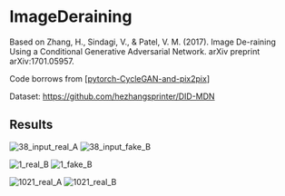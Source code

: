 # ImageDeraining

Based on Zhang, H., Sindagi, V., & Patel, V. M. (2017). Image De-raining Using a Conditional Generative Adversarial Network. arXiv preprint arXiv:1701.05957.

Code borrows from [[pytorch-CycleGAN-and-pix2pix](https://github.com/junyanz/pytorch-CycleGAN-and-pix2pix)]

Dataset: https://github.com/hezhangsprinter/DID-MDN

## Results
![38_input_real_A](https://github.com/MarceliFylcek/ImageDeraining/assets/101202474/bbe51adf-9ccc-492c-86cf-f7f24cb0378c)
![38_input_fake_B](https://github.com/MarceliFylcek/ImageDeraining/assets/101202474/d42ca53f-35d9-4565-acd2-0073150b4f53)


![1_real_B](https://github.com/MarceliFylcek/ImageDeraining/assets/101202474/b4fd4818-b103-4a2d-8949-5739a012d3b5)
![1_fake_B](https://github.com/MarceliFylcek/ImageDeraining/assets/101202474/c8a4c98b-0476-4637-b992-cf952e147956)


![1021_real_A](https://github.com/MarceliFylcek/ImageDeraining/assets/101202474/ae71a645-a4c6-4de5-b7f4-7e8ad1c717cb)
![1021_real_B](https://github.com/MarceliFylcek/ImageDeraining/assets/101202474/4119f40a-47be-4c47-9fbb-a0c7019c5a11)
